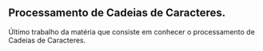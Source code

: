 ## Processamento de Cadeias de Caracteres.

Último trabalho da matéria que consiste em conhecer o processamento de Cadeias de Caracteres.


